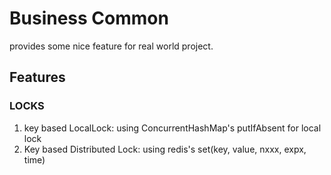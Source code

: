 # Business Common
provides some nice feature for real world project.

## Features
### LOCKS
1. key based LocalLock: using ConcurrentHashMap's putIfAbsent for local lock
2. Key based Distributed Lock: using redis's set(key, value, nxxx, expx, time)
